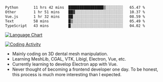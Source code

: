 <!--START_SECTION:waka-->

```txt
Python       11 hrs 42 mins  ████████████████▒░░░░░░░░   65.47 %
Other        1 hr 51 mins    ██▓░░░░░░░░░░░░░░░░░░░░░░   10.37 %
Vue.js       1 hr 32 mins    ██░░░░░░░░░░░░░░░░░░░░░░░   08.59 %
Text         58 mins         █▒░░░░░░░░░░░░░░░░░░░░░░░   05.49 %
TypeScript   43 mins         █░░░░░░░░░░░░░░░░░░░░░░░░   04.02 %
```

<!--END_SECTION:waka-->

<!--START_SECTION:waka_lang_chart_svg-->
[![Language Chart](https://wakatime.com/share/@DYPro_MIKE/13ed6aa1-fa8f-42b5-8fa7-97c58e94375f.svg)](https://wakatime.com)
<!--END_SECTION:waka_lang_chart_svg-->

<!--START_SECTION:waka_coding_activity_svg-->
[![Coding Activity](https://wakatime.com/share/@DYPro_MIKE/2224f81a-edc4-46bb-b59e-25de5147ed15.svg)](https://wakatime.com)
<!--END_SECTION:waka_coding_activity_svg-->

<!--
**0x11111111/0x11111111** is a ✨ _special_ ✨ repository because its `README.md` (this file) appears on your GitHub profile.

Here are some ideas to get you started:

- 🔭 I’m currently working on ...
- 🌱 I’m currently learning ...
- 👯 I’m looking to collaborate on ...
- 🤔 I’m looking for help with ...
- 💬 Ask me about ...
- 📫 How to reach me: ...
- 😄 Pronouns: ...
- ⚡ Fun fact: ...
-->
- Mainly coding on 3D dental mesh manipulation.
- Learning MeshLib, CGAL, VTK, Libigl, Electron, Vue, etc.
- Currently learning to develop Electron app with Vue.
- Never thought of becoming a frontend developer one day. To be honest, this process is much more interesting than I expected.
